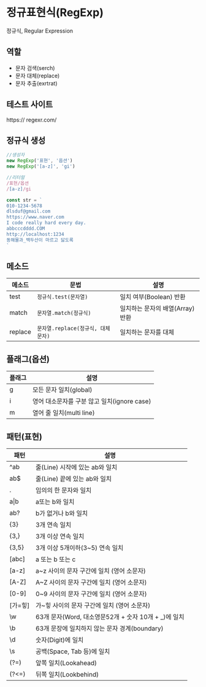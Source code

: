 # 정규표현식(RegExp)

정규식, Regular Expression

## 역할

- 문자 검색(serch)
- 문자 대체(replace)
- 문자 추출(exrtrat)

## 테스트 사이트

https:// regexr.com/

## 정규식 생성

```js
//생성자
new RegExp('표현', '옵션')
new RegExp('[a-z]', 'gi')

//리터럴
/표현/옵션
/[a-z]/gi
```


```js
const str = `
010-1234-5678
dlsduf@gmail.com
https://www.naver.com
I code really hard every day.
abbcccdddd.COM
http://localhost:1234
동해물과_백두산이 마르고 닳도록
`
```

## 메소드
메소드 | 문법 | 설명
--|--|--
test | `정규식.test(문자열)` | 일치 여부(Boolean) 반환
match | `문자열.match(정규식)` | 일치하는 문자의 배열(Array) 반환
replace | `문자열.replace(정규식, 대체문자)` | 일치하는 문자를 대체


## 플래그(옵션)

플래그 | 설명
--|--
g | 모든 문자 일치(global)
i | 영어 대소문자를 구분 않고 일치(ignore case)
m | 열어 줄 일치(multi line)

## 패턴(표현)
패턴 | 설명
--|--
^ab | 줄(Line) 시작에 있는 ab와 일치
ab$ | 줄(Line) 끝에 있는 ab와 일치
. | 임의의 한 문자와 일치
a&verbar;b | a또는 b와 일치
ab? | b가 없거나 b와 일치
{3} | 3개 연속 일치
{3,} | 3개 이상 연속 일치
{3,5} | 3개 이상 5개이하(3~5) 연속 일치
[abc] | a 또는 b 또는 c
[a-z] | a~z 사이의 문자 구간에 일치 (영어 소문자)
[A-Z] | A~Z 사이의 문자 구간에 일치 (영어 소문자)
[0-9] | 0~9 사이의 문자 구간에 일치 (영어 소문자)
[가=힣] | 가~힣 사이의 문자 구간에 일치 (영어 소문자)
\w | 63개 문자(Word, 대소영문52개 + 숫자 10개 + _)에 일치
\b | 63개 문장에 일치하지 않는 문자 경계(boundary)
\d | 숫자(Digit)에 일치
\s | 공백(Space, Tab 등)에 일치
(?=) | 앞쪽 일치(Lookahead)
(?<=) | 뒤쪽 일치(Lookbehind)